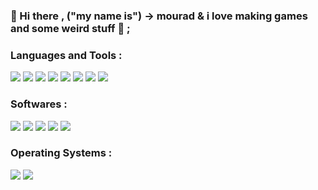 ### 📂 Hi there , ("my name is") -> mourad & i love making games and some weird stuff 🤖 ;

### Languages and Tools : 
<img src="https://img.icons8.com/color/48/000000/c-plus-plus-logo.png"/> <img src="https://img.icons8.com/color/48/000000/c-programming.png"/> <img src="https://img.icons8.com/color/48/000000/c-sharp-logo-2.png"/> <img src="https://img.icons8.com/color/48/000000/python--v1.png"/> <img src="https://img.icons8.com/color/48/000000/javascript--v1.png"/> <img src="https://img.icons8.com/color/48/000000/html-5--v1.png"/> <img src="https://img.icons8.com/color/48/000000/css3.png"/> <img src="https://img.icons8.com/color/48/000000/mysql-logo.png"/>

### Softwares :
<img src="https://img.icons8.com/color/48/000000/visual-studio-2019.png"/> <img src="https://img.icons8.com/color/48/000000/visual-studio-code-2019.png"/> <img src="https://img.icons8.com/color/48/000000/git.png"/> <img src="https://img.icons8.com/color/48/000000/github.png"/> <img src="https://img.icons8.com/color/48/000000/adobe-photoshop.png"/>

### Operating Systems :
<img src="https://img.icons8.com/ios-filled/48/ffffff/windows-10.png"/> <img src="https://img.icons8.com/color/48/000000/linux--v1.png"/>

